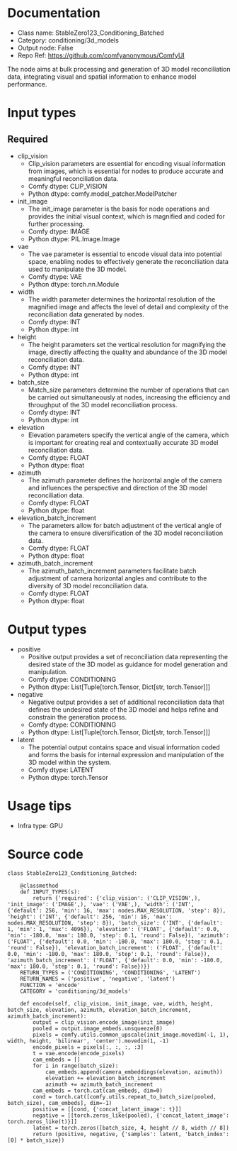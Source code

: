 # Documentation
- Class name: StableZero123_Conditioning_Batched
- Category: conditioning/3d_models
- Output node: False
- Repo Ref: https://github.com/comfyanonymous/ComfyUI

The node aims at bulk processing and generation of 3D model reconciliation data, integrating visual and spatial information to enhance model performance.

# Input types
## Required
- clip_vision
    - Clip_vision parameters are essential for encoding visual information from images, which is essential for nodes to produce accurate and meaningful reconciliation data.
    - Comfy dtype: CLIP_VISION
    - Python dtype: comfy.model_patcher.ModelPatcher
- init_image
    - The init_image parameter is the basis for node operations and provides the initial visual context, which is magnified and coded for further processing.
    - Comfy dtype: IMAGE
    - Python dtype: PIL.Image.Image
- vae
    - The vae parameter is essential to encode visual data into potential space, enabling nodes to effectively generate the reconciliation data used to manipulate the 3D model.
    - Comfy dtype: VAE
    - Python dtype: torch.nn.Module
- width
    - The width parameter determines the horizontal resolution of the magnified image and affects the level of detail and complexity of the reconciliation data generated by nodes.
    - Comfy dtype: INT
    - Python dtype: int
- height
    - The height parameters set the vertical resolution for magnifying the image, directly affecting the quality and abundance of the 3D model reconciliation data.
    - Comfy dtype: INT
    - Python dtype: int
- batch_size
    - Match_size parameters determine the number of operations that can be carried out simultaneously at nodes, increasing the efficiency and throughput of the 3D model reconciliation process.
    - Comfy dtype: INT
    - Python dtype: int
- elevation
    - Elevation parameters specify the vertical angle of the camera, which is important for creating real and contextually accurate 3D model reconciliation data.
    - Comfy dtype: FLOAT
    - Python dtype: float
- azimuth
    - The azimuth parameter defines the horizontal angle of the camera and influences the perspective and direction of the 3D model reconciliation data.
    - Comfy dtype: FLOAT
    - Python dtype: float
- elevation_batch_increment
    - The parameters allow for batch adjustment of the vertical angle of the camera to ensure diversification of the 3D model reconciliation data.
    - Comfy dtype: FLOAT
    - Python dtype: float
- azimuth_batch_increment
    - The azimuth_batch_increment parameters facilitate batch adjustment of camera horizontal angles and contribute to the diversity of 3D model reconciliation data.
    - Comfy dtype: FLOAT
    - Python dtype: float

# Output types
- positive
    - Positive output provides a set of reconciliation data representing the desired state of the 3D model as guidance for model generation and manipulation.
    - Comfy dtype: CONDITIONING
    - Python dtype: List[Tuple[torch.Tensor, Dict[str, torch.Tensor]]]
- negative
    - Negative output provides a set of additional reconciliation data that defines the undesired state of the 3D model and helps refine and constrain the generation process.
    - Comfy dtype: CONDITIONING
    - Python dtype: List[Tuple[torch.Tensor, Dict[str, torch.Tensor]]]
- latent
    - The potential output contains space and visual information coded and forms the basis for internal expression and manipulation of the 3D model within the system.
    - Comfy dtype: LATENT
    - Python dtype: torch.Tensor

# Usage tips
- Infra type: GPU

# Source code
```
class StableZero123_Conditioning_Batched:

    @classmethod
    def INPUT_TYPES(s):
        return {'required': {'clip_vision': ('CLIP_VISION',), 'init_image': ('IMAGE',), 'vae': ('VAE',), 'width': ('INT', {'default': 256, 'min': 16, 'max': nodes.MAX_RESOLUTION, 'step': 8}), 'height': ('INT', {'default': 256, 'min': 16, 'max': nodes.MAX_RESOLUTION, 'step': 8}), 'batch_size': ('INT', {'default': 1, 'min': 1, 'max': 4096}), 'elevation': ('FLOAT', {'default': 0.0, 'min': -180.0, 'max': 180.0, 'step': 0.1, 'round': False}), 'azimuth': ('FLOAT', {'default': 0.0, 'min': -180.0, 'max': 180.0, 'step': 0.1, 'round': False}), 'elevation_batch_increment': ('FLOAT', {'default': 0.0, 'min': -180.0, 'max': 180.0, 'step': 0.1, 'round': False}), 'azimuth_batch_increment': ('FLOAT', {'default': 0.0, 'min': -180.0, 'max': 180.0, 'step': 0.1, 'round': False})}}
    RETURN_TYPES = ('CONDITIONING', 'CONDITIONING', 'LATENT')
    RETURN_NAMES = ('positive', 'negative', 'latent')
    FUNCTION = 'encode'
    CATEGORY = 'conditioning/3d_models'

    def encode(self, clip_vision, init_image, vae, width, height, batch_size, elevation, azimuth, elevation_batch_increment, azimuth_batch_increment):
        output = clip_vision.encode_image(init_image)
        pooled = output.image_embeds.unsqueeze(0)
        pixels = comfy.utils.common_upscale(init_image.movedim(-1, 1), width, height, 'bilinear', 'center').movedim(1, -1)
        encode_pixels = pixels[:, :, :, :3]
        t = vae.encode(encode_pixels)
        cam_embeds = []
        for i in range(batch_size):
            cam_embeds.append(camera_embeddings(elevation, azimuth))
            elevation += elevation_batch_increment
            azimuth += azimuth_batch_increment
        cam_embeds = torch.cat(cam_embeds, dim=0)
        cond = torch.cat([comfy.utils.repeat_to_batch_size(pooled, batch_size), cam_embeds], dim=-1)
        positive = [[cond, {'concat_latent_image': t}]]
        negative = [[torch.zeros_like(pooled), {'concat_latent_image': torch.zeros_like(t)}]]
        latent = torch.zeros([batch_size, 4, height // 8, width // 8])
        return (positive, negative, {'samples': latent, 'batch_index': [0] * batch_size})
```